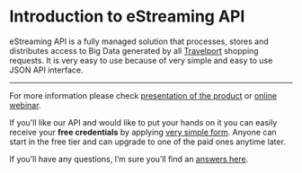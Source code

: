 # Introduction to eStreaming API

eStreaming API is a fully managed solution that processes, stores and distributes access to Big Data generated by all [Travelport](https://en.wikipedia.org/wiki/Travelport) shopping requests. It is very easy to use because of very simple and easy to use JSON API interface.

---

For more information please check [presentation of the product](https://docs.google.com/presentation/d/1b4NTC7Qz7H7P_xQ4xbPMzoQdD9IG-JAUXLB1bDrLemo/edit?usp=sharing) or [online webinar](https://www.youtube.com/watch?v=jOC_y2plShU).

If you'll like our API and would like to put your hands on it you can easily receive your **free credentials** by applying [very simple form](http://estrapi.cee-systems.com). Anyone can start in the free tier and can upgrade to one of the paid ones anytime later.

If you’ll have any questions, I’m sure you’ll find an [answers here](https://docs.travelcloudpro.eu/faq.html).


